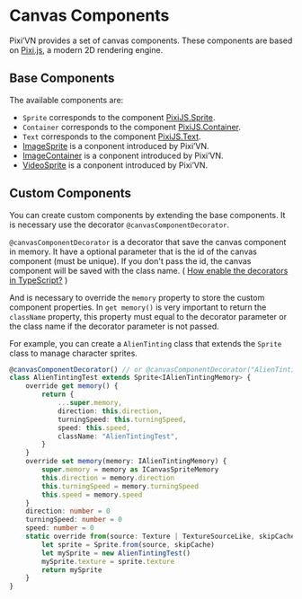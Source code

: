 # Canvas Components

Pixi’VN provides a set of canvas components. These components are based on [Pixi.js](https://pixijs.com/), a modern 2D rendering engine.

## Base Components

The available components are:

* `Sprite` corresponds to the component [PixiJS.Sprite](https://pixijs.com/8.x/guides/components/sprites).
* `Container` corresponds to the component [PixiJS.Container](https://pixijs.com/8.x/guides/components/containers).
* `Text` corresponds to the component [PixiJS.Text](https://pixijs.com/8.x/guides/components/text).
* [ImageSprite](/start/canvas-images.md) is a conponent introduced by Pixi’VN.
* [ImageContainer](/start/canvas-image-container.md) is a conponent introduced by Pixi’VN.
* [VideoSprite](/start/canvas-videos.md) is a conponent introduced by Pixi’VN.

## Custom Components

You can create custom components by extending the base components. It is necessary use the decorator `@canvasComponentDecorator`.

`@canvasComponentDecorator` is a decorator that save the canvas component in memory. It have a optional parameter that is the id of the canvas component (must be unique). If you don't pass the id, the canvas component will be saved with the class name. ( [How enable the decorators in TypeScript?](/start/getting-started#how-enable-the-decorators-in-typescript) )

And is necessary to override the `memory` property to store the custom component properties.
In `get memory()` is very important to return the `className` property, this property must equal to the decorator parameter or the class name if the decorator parameter is not passed.

For example, you can create a `AlienTinting` class that extends the `Sprite` class to manage character sprites.

```typescript
@canvasComponentDecorator() // or @canvasComponentDecorator("AlienTintingTest")
class AlienTintingTest extends Sprite<IAlienTintingMemory> {
    override get memory() {
        return {
            ...super.memory,
            direction: this.direction,
            turningSpeed: this.turningSpeed,
            speed: this.speed,
            className: "AlienTintingTest",
        }
    }
    override set memory(memory: IAlienTintingMemory) {
        super.memory = memory as ICanvasSpriteMemory
        this.direction = memory.direction
        this.turningSpeed = memory.turningSpeed
        this.speed = memory.speed
    }
    direction: number = 0
    turningSpeed: number = 0
    speed: number = 0
    static override from(source: Texture | TextureSourceLike, skipCache?: boolean) {
        let sprite = Sprite.from(source, skipCache)
        let mySprite = new AlienTintingTest()
        mySprite.texture = sprite.texture
        return mySprite
    }
}
```
